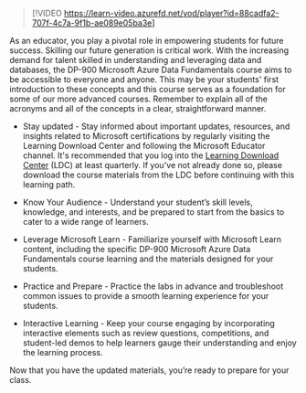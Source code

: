 

> [!VIDEO https://learn-video.azurefd.net/vod/player?id=88cadfa2-707f-4c7a-9f1b-ae089e05ba3e]  

As an educator, you play a pivotal role in empowering students for future success. Skilling our future generation is critical work. With the increasing demand for talent skilled in understanding and leveraging data and databases, the DP-900 Microsoft Azure Data Fundamentals course aims to be accessible to everyone and anyone. This may be your students' first introduction to these concepts and this course serves as a foundation for some of our more advanced courses. Remember to explain all of the acronyms and all of the concepts in a clear, straightforward manner.  

- Stay updated - Stay informed about important updates, resources, and insights related to Microsoft certifications by regularly visiting the Learning Download Center and following the Microsoft Educator channel. It's recommended that you log into the [Learning Download Center](https://aka.ms/ldc) (LDC) at least quarterly. If you've not already done so, please download the course materials from the LDC before continuing with this learning path. 
 
- Know Your Audience - Understand your student’s skill levels, knowledge, and interests, and be prepared to start from the basics to cater to a wide range of learners. 

- Leverage Microsoft Learn - Familiarize yourself with Microsoft Learn content, including the specific DP-900 Microsoft Azure Data Fundamentals course learning and the materials designed for your students. 

- Practice and Prepare - Practice the labs in advance and troubleshoot common issues to provide a smooth learning experience for your students. 

- Interactive Learning - Keep your course engaging by incorporating interactive elements such as review questions, competitions, and student-led demos to help learners gauge their understanding and enjoy the learning process. 

Now that you have the updated materials, you’re ready to prepare for your class.
